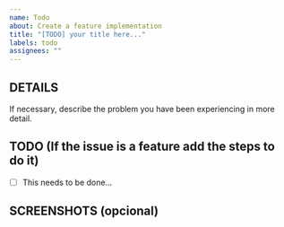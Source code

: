 ```yaml
---
name: Todo
about: Create a feature implementation
title: "[TODO] your title here..."
labels: todo
assignees: ""
---
```


## DETAILS

If necessary, describe the problem you have been experiencing in more detail.

## TODO (If the issue is a feature add the steps to do it)

- [ ] This needs to be done...

## SCREENSHOTS (opcional)
